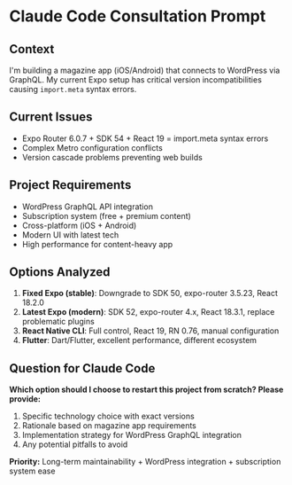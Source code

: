 # Claude Code Consultation Prompt

## Context
I'm building a magazine app (iOS/Android) that connects to WordPress via GraphQL. My current Expo setup has critical version incompatibilities causing `import.meta` syntax errors.

## Current Issues
- Expo Router 6.0.7 + SDK 54 + React 19 = import.meta syntax errors
- Complex Metro configuration conflicts
- Version cascade problems preventing web builds

## Project Requirements
- WordPress GraphQL API integration
- Subscription system (free + premium content)
- Cross-platform (iOS + Android)
- Modern UI with latest tech
- High performance for content-heavy app

## Options Analyzed
1. **Fixed Expo (stable)**: Downgrade to SDK 50, expo-router 3.5.23, React 18.2.0
2. **Latest Expo (modern)**: SDK 52, expo-router 4.x, React 18.3.1, replace problematic plugins
3. **React Native CLI**: Full control, React 19, RN 0.76, manual configuration
4. **Flutter**: Dart/Flutter, excellent performance, different ecosystem

## Question for Claude Code
**Which option should I choose to restart this project from scratch? Please provide:**
1. Specific technology choice with exact versions
2. Rationale based on magazine app requirements
3. Implementation strategy for WordPress GraphQL integration
4. Any potential pitfalls to avoid

**Priority:** Long-term maintainability + WordPress integration + subscription system ease
